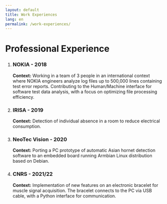 ```yaml
---
layout: default
title: Work Experiences
lang: en
permalink: /work-experiences/
---
```


# Professional Experience

1. ### NOKIA - 2018
   **Context:** Working in a team of 3 people in an international context where NOKIA engineers analyze log files 
   up to 500,000 lines containing test error reports. Contributing to the Human/Machine interface 
   for software test data analysis, with a focus on optimizing file processing efficiency.

2. ### IRISA - 2019
   **Context:** Detection of individual absence in a room to reduce electrical consumption.

3. ### NeoTec Vision - 2020
   **Context:** Porting a PC prototype of automatic Asian hornet detection software 
   to an embedded board running Armbian Linux distribution based on Debian.

4. ### CNRS - 2021/22
   **Context:** Implementation of new features on an electronic bracelet for muscle signal acquisition. 
   The bracelet connects to the PC via USB cable, with a Python interface for communication.
